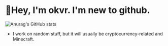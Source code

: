 
# 🎯Hey, I'm okvr. I'm new to github.
![Anurag's GitHub stats](https://github-readme-stats.vercel.app/api?username=okvr&theme=transparent)

- I work on random stuff, but it will usually be cryptocurrency-related and Minecraft.
